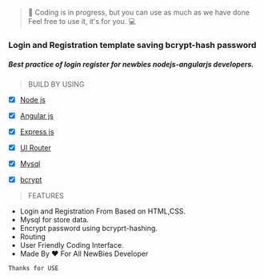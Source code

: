 >:pushpin: Coding is in progress, but you can use as much as we have done
Feel free to use it, it's for you. :computer: 

### Login and Registration template saving bcrypt-hash password
##### Best practice of login register for newbies nodejs-angularjs developers.




>BUILD BY USING



  - [x] [Node js](https://nodejs.org/)
  - [x] [Angular js](https://www.npmjs.com/package/angular)
  - [x] [Express js](https://expressjs.com/)
  - [x] [UI Router](https://ui-router.github.io/)
  - [x] [Mysql](https://www.npmjs.com/package/mysql)
  - [x] [bcrypt](https://www.npmjs.com/package/bcrypt)


>FEATURES


- Login and Registration From Based on HTML,CSS.
- Mysql for store data.
- Encrypt password using bcryprt-hashing.
- Routing
- User Friendly Coding Interface.
- Made By :heart: For All NewBies Developer

 ```
 Thanks for USE
```
